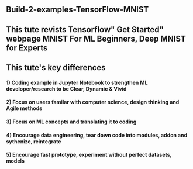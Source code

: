 ## Build-2-examples-TensorFlow-MNIST
## This tute revists Tensorflow" Get Started" webpage MNIST For ML Beginners, Deep MNIST for Experts
## This tute's key differences 
#### 1) Coding example in Jupyter Notebook to strengthen ML developer/research to be Clear, Dynamic & Vivid 
#### 2) Focus on users familar with computer science, design thinking and Agile methods
#### 3) Focus on ML concepts and translating it to coding
#### 4) Encourage data engineering, tear down code into modules, addon and sythenize, reintegrate 
#### 5) Encourage fast prototype, experiment without perfect datasets, models 

